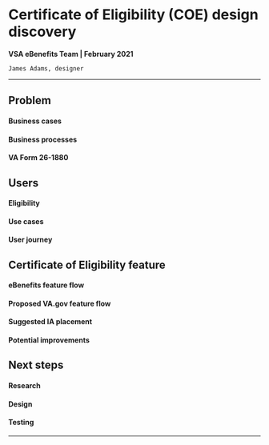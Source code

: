 # Certificate of Eligibility (COE) design discovery
**VSA eBenefits Team | February 2021**

`James Adams, designer`

---

## Problem

#### Business cases

#### Business processes

#### VA Form 26-1880

## Users

#### Eligibility

#### Use cases

#### User journey

## Certificate of Eligibility feature

#### eBenefits feature flow

#### Proposed VA.gov feature flow

#### Suggested IA placement

#### Potential improvements

## Next steps

#### Research

#### Design

#### Testing

---

